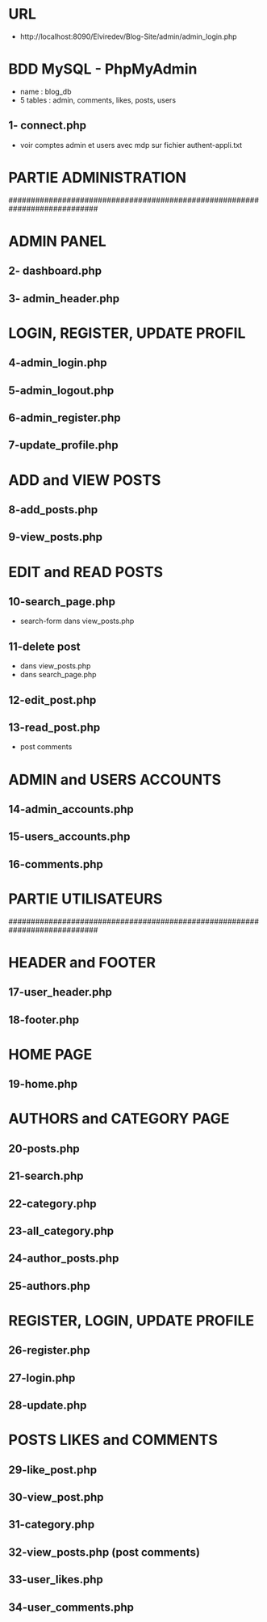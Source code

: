 # URL
- http://localhost:8090/Elviredev/Blog-Site/admin/admin_login.php
# BDD MySQL - PhpMyAdmin
- name : blog_db
- 5 tables : admin, comments, likes, posts, users

## 1- connect.php
- voir comptes admin et users avec mdp sur fichier authent-appli.txt 

# PARTIE ADMINISTRATION
############################################################################

# ADMIN PANEL
## 2- dashboard.php
## 3- admin_header.php

# LOGIN, REGISTER, UPDATE PROFIL
## 4-admin_login.php
## 5-admin_logout.php
## 6-admin_register.php
## 7-update_profile.php

# ADD and VIEW POSTS
## 8-add_posts.php
## 9-view_posts.php

# EDIT and READ POSTS
## 10-search_page.php 
- search-form dans view_posts.php
## 11-delete post
- dans view_posts.php
- dans search_page.php
## 12-edit_post.php
## 13-read_post.php
- post comments

# ADMIN and USERS ACCOUNTS
## 14-admin_accounts.php
## 15-users_accounts.php
## 16-comments.php

# PARTIE UTILISATEURS
############################################################################

# HEADER and FOOTER
## 17-user_header.php
## 18-footer.php

# HOME PAGE
## 19-home.php

# AUTHORS and CATEGORY PAGE
## 20-posts.php
## 21-search.php
## 22-category.php
## 23-all_category.php
## 24-author_posts.php
## 25-authors.php

# REGISTER, LOGIN, UPDATE PROFILE
## 26-register.php
## 27-login.php
## 28-update.php

# POSTS LIKES and COMMENTS
## 29-like_post.php
## 30-view_post.php
## 31-category.php
## 32-view_posts.php (post comments)
## 33-user_likes.php
## 34-user_comments.php


